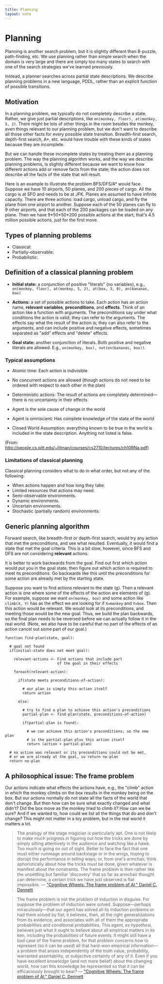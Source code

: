 ```yaml
---
title: Planning
layout: note
---
```


# Planning

Planning is another search problem, but it is slightly different than
8-puzzle, path-finding, etc. We use planning rather than simple search when the domain is very large and there are simply too many states to search with one of the search strategies we've learned previously.

Instead, a planner searches across partial state descriptions. We describe planning problems in a new language, PDDL, rather than an explicit function of possible transitions.

## Motivation

In a planning problem, we typically do not completely describe a state. Rather, we give just partial
descriptions, like `on(monkey, floor), at(monkey, 5, 2)`. There might
be lots of other things in the room besides the monkey, even things relevant to our planning problem, but we don't
want to describe all those other facts for every possible state transition. Breadth-first search,
depth-first search, A\*, etc. would have trouble with these kinds of
states because they are incomplete.

But we can handle these incomplete states by treating them as a planning
problem. The way the planning algorithm works, and the way we describe
planning problems, is slightly different because we want to know how
different actions add or remove facts from the state; the action does
not describe all the facts of the state that will result.

Here is an example to illustrate the problem BFS/DFS/A\* would face. Suppose we
have 10 airports, 50 planes, and 200 pieces of cargo. All the cargo is at SFO
and needs to be at JFK. Planes are assumed to have infinite capacity. There are
three actions: load cargo, unload cargo, and fly the plane from one airport to
another. Suppose each of the 50 planes can fly to 9 other airports, and that
each of the 200 packages can be loaded on any plane. Then we have
9\*50\*50\*200 possible actions at the start; that's 4.5 million possible
actions, just for the first move.

## Types of planning problems

- Classical: 
- Partially-observable:
- Probabilistic:

## Definition of a classical planning problem

-   **Initial state:** a conjunction of positive "literals" (no variables), e.g.,
    `on(monkey, floor), at(monkey, 5, 2), at(box, 3,
                       0), on(bananas, box)`

-   **Actions:** a set of possible actions to take. Each action has an
    action name, **relevant variables**, **preconditions**, and
    **effects**. Think of an action like a function with
    arguments. The preconditions say under what conditions
    the action is valid; they can refer to the arguments. The
    effects say what the result of the action is; they can
    also refer to the arguments, and can include positive and
    negative effects, sometimes separated as "add" effects
    and "delete" effects.

-   **Goal state:** another conjunction of literals. Both positive and
    negative literals are allowed. E.g., `on(monkey, box),
                    not(on(bananas, box))`.

### Typical assumptions

-   Atomic time: Each action is indivisible

-   No concurrent actions are allowed (though actions do not need to be
    ordered with respect to each other in the plan)

-   Deterministic actions: The result of actions are completely
    determined—there is no uncertainty in their effects

-   Agent is the sole cause of change in the world

-   Agent is omniscient: Has complete knowledge of the state of the
    world

-   Closed World Assumption: everything known to be true in the world is
    included in the state description. Anything not listed is false.

(From: <http://people.cs.pitt.edu/~litman/courses/cs2710/lectures/ch10RNa.pdf>)

### Limitations of classical planning

Classical planning considers what to do in what order, but
not any of the following:

- When actions happen and how long they take.
- Limited resources that actions may need.
- Semi-observable environments.
- Dynamic environments.
- Uncertain environments.
- Stochastic (partially random) environments.

## Generic planning algorithm

Forward search, like breadth-first or depth-first search, would try
any action that met the preconditions, and see what
resulted. Eventually, it would find a state that met the goal
criteria. This is a bit slow, however, since BFS and DFS are not
considering **relevant** actions.

It is better to work backwards from the goal. Find out first which
action would put you in the goal state, then figure out which action
is required to meet its preconditions. Go backwards like this until
the preconditions for some action are already met by the starting
state.

Suppose you want to find actions relevant to the state \(g\). Then a
relevant action is one where some of the effects of the action are
elements of \(g\). For example, suppose we want `on(monkey, box)` and
some action like `climb(X, Y)` has as the effect we are looking for if
`X=monkey` and `Y=box`. Then this action would be relevant. We would
look at its preconditions, and meeting those would be the new
goal. Thus, we build the plan backwards, so the final plan needs to be
reversed before we can actually follow it in the real world. (Note, we
also have to be careful that no part of the effects of an action
cancel out some part of our goal.)

    function find-plan(state, goal):
    
      # goal not found
      if(initial-state does not meet goal):
    
        relevant-actions <- Find actions that include part
                            of the goal in their effects
    
        foreach(relevant-action):
    
          if(state meets preconditions-of-action):
    
            # our plan is simply this action itself
            return action
    
          else:
    
            # try to find a plan to achieve this action's preconditions
            partial-plan <- find-plan(state, preconditions-of-action)
    
            if(partial-plan is found):
    
              # we can achieve this action's preconditions; so the new plan
              # is the partial-plan plus this action itself
              return (action + partial-plan)
    
      # no action was relevant or its preconditions could not be met,
      # or we are already at the goal, so return no-plan
      return no-plan

## A philosophical issue: The frame problem

Our actions indicate what effects the actions have, e.g., the "climb"
action in which the monkey climbs on the box results in the monkey
being on the box. But our actions normally do not state all the facts
of the world that don't change. But then how can be sure what exactly
changed and what didn't? Did the box move as the monkey tried to climb
it? How can we be sure? And if we wanted to, how could we list all the
things that do and don't change? This might not matter in a toy
problem, but in the real world it matters a lot.

> The analogy of the stage magician is particularly apt. One is not
> likely to make much progress in figuring out *how* the tricks are done
> by simply sitting attentively in the audience and watching like a
> hawk. Too much is going on out of sight. Better to face the fact that
> one must either rummage around backstage or in the wings, hoping to
> disrupt the performance in telling ways; or, from one's armchair,
> think aphoristically about how the tricks *must* be done, given
> whatever is manifest about the constraints. The frame problem is then
> rather like the unsettling but familiar 'discovery' that so far as
> armchair thought can determine, a certain trick we have just observed
> is flat impossible.
> &#x2014; ["Cognitive Wheels: The frame problem of AI," Daniel C. Dennett](http://web.fc.uaem.mx:8080/~bruno/material/dennet_93_cognitiveWheels.pdf)

> The frame problem is not the problem of induction in disguise. For
> suppose the problem of induction were solved. Suppose&#x2014;perhaps
> miraculously&#x2014;that our agent has solved all its induction problems or
> had them solved by fiat; it believes, then, all the right
> generalizations from its evidence, and associates with all of them the
> appropriate probabilities and conditional probabilities. This agent,
> *ex hypothesi*, believes just what it ought to believe about all
> empirical matters in its ken, including the probabilities of future
> events. It might still have a bad case of the frame problem, for that
> problem concerns how to represent (so it can be *used*) all that
> hard-won empirical information&#x2014;a problem that arises independently of
> the truth value, probability, warranted assertability, or subjective
> certainty of any of it. Even if you have excellent *knowledge* (and
> not mere belief) about the changing world, how can this knowledge be
> represented so that it can be efficaciously brought to bear?
> &#x2014; ["Cognitive Wheels: The frame problem of AI," Daniel C. Dennett](http://web.fc.uaem.mx:8080/~bruno/material/dennet_93_cognitiveWheels.pdf)

